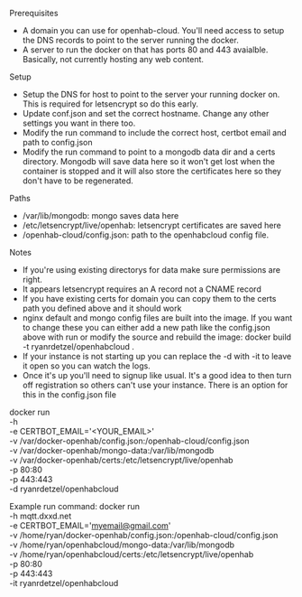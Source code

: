 Prerequisites
* A domain you can use for openhab-cloud. You'll need access to setup the DNS records to point to the server running the docker.
* A server to run the docker on that has ports 80 and 443 avaialble. Basically, not currently hosting any web content.

Setup
* Setup the DNS for host to point to the server your running docker on. This is required for letsencrypt so do this early.
* Update conf.json and set the correct hostname. Change any other settings you want in there too.
* Modify the run command to include the correct host, certbot email and path to config.json
* Modify the run command to point to a mongodb data dir and a certs directory. Mongodb will save data here so it won't get lost when the container is stopped and it will also store the certificates here so they don't have to be regenerated.

Paths
* /var/lib/mongodb: mongo saves data here
* /etc/letsencrypt/live/openhab: letsencrypt certificates are saved here 
* /openhab-cloud/config.json: path to the openhabcloud config file.

Notes
* If you're using existing directorys for data make sure permissions are right.
* It appears letsencrypt requires an A record not a CNAME record
* If you have existing certs for domain you can copy them to the certs path you defined above and it should work
* nginx default and mongo config files are built into the image. If you want to change these you can either add a new path like the config.json above with run or modify the source and rebuild the image: docker build -t ryanrdetzel/openhabcloud .
* If your instance is not starting up you can replace the -d with -it to leave it open so you can watch the logs.
* Once it's up you'll need to signup like usual. It's a good idea to then turn off registration so others can't use your instance. There is an option for this in the config.json file


docker run \
    -h <HOSTNAME> \
    -e CERTBOT_EMAIL='<YOUR_EMAIL>' \
    -v /var/docker-openhab/config.json:/openhab-cloud/config.json \
    -v /var/docker-openhab/mongo-data:/var/lib/mongodb \
    -v /var/docker-openhab/certs:/etc/letsencrypt/live/openhab \
    -p 80:80 \
    -p 443:443 \
    -d ryanrdetzel/openhabcloud


Example run command:
docker run \
    -h mqtt.dxxd.net \
    -e CERTBOT_EMAIL='myemail@gmail.com' \
    -v /home/ryan/docker-openhab/config.json:/openhab-cloud/config.json \
    -v /home/ryan/openhabcloud/mongo-data:/var/lib/mongodb \
    -v /home/ryan/openhabcloud/certs:/etc/letsencrypt/live/openhab \
    -p 80:80 \
    -p 443:443 \
    -it ryanrdetzel/openhabcloud
